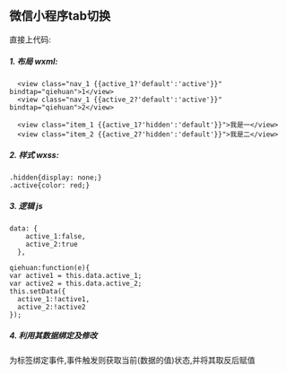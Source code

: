 ## 微信小程序tab切换

直接上代码:


##### 1. 布局 wxml:

	  <view class="nav_1 {{active_1?'default':'active'}}" bindtap="qiehuan">1</view>
	  <view class="nav_1 {{active_2?'default':'active'}}" bindtap="qiehuan">2</view>
	
	  <view class="item_1 {{active_1?'hidden':'default'}}">我是一</view>
	  <view class="item_2 {{active_2?'hidden':'default'}}">我是二</view>
##### 2. 样式 wxss:


	.hidden{display: none;}
	.active{color: red;}

##### 3. 逻辑 js


	data: {
	    active_1:false,
	    active_2:true
	  },

	qiehuan:function(e){
    var active1 = this.data.active_1;
    var active2 = this.data.active_2;
    this.setData({
      active_1:!active1,
      active_2:!active2
    });


##### 4. 利用其数据绑定及修改

为标签绑定事件,事件触发则获取当前(数据的值)状态,并将其取反后赋值